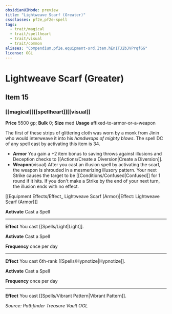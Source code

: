 ```yaml
---
obsidianUIMode: preview
title: "Lightweave Scarf (Greater)"
cssclasses: pf2e,pf2e-spell
tags:
  - trait/magical
  - trait/spellheart
  - trait/visual
  - trait/common
aliases: "Compendium.pf2e.equipment-srd.Item.hEnITJ2bJVPrqfGG"
license: OGL
---
```

# Lightweave Scarf (Greater)
## Item 15
### [[magical]][[spellheart]][[visual]]


**Price** 5500 gp; 
**Bulk** 0; **Size** med
**Usage** affixed-to-armor-or-a-weapon

The first of these strips of glittering cloth was worn by a monk from Jinin who would interweave it into his _handwraps of mighty blows_. The spell DC of any spell cast by activating this item is 34.

*   **Armor** You gain a +2 item bonus to saving throws against illusions and Deception checks to [[Actions/Create a Diversion|Create a Diversion]].
*   **Weapon**(visual) After you cast an illusion spell by activating the scarf, the weapon is shrouded in a mesmerizing illusory pattern. Your next Strike causes the target to be [[Conditions/Confused|Confused]] for 1 round if it hits. If you don't make a Strike by the end of your next turn, the illusion ends with no effect.

[[Equipment Effects/Effect_ Lightweave Scarf (Armor)|Effect: Lightweave Scarf (Armor)]]

**Activate** Cast a Spell

* * *

**Effect** You cast [[Spells/Light|Light]].

**Activate** Cast a Spell

**Frequency** once per day

* * *

**Effect** You cast 6th-rank [[Spells/Hypnotize|Hypnotize]].

**Activate** Cast a Spell

**Frequency** once per day

* * *

**Effect** You cast [[Spells/Vibrant Pattern|Vibrant Pattern]].

*Source: Pathfinder Treasure Vault*
*OGL*
